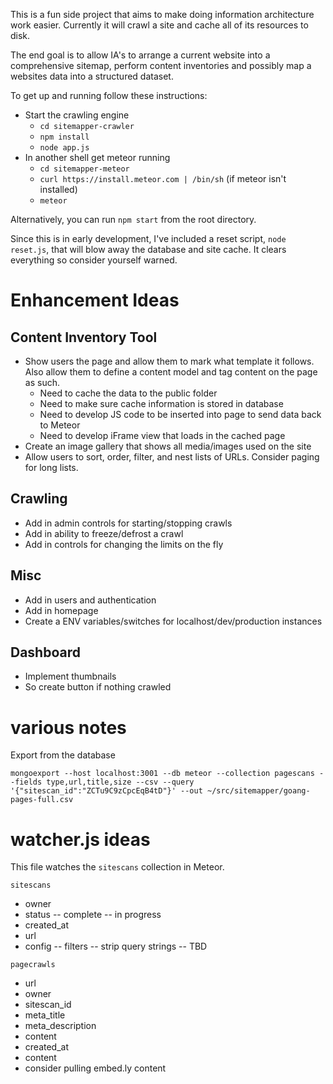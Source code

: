 This is a fun side project that aims to make doing information architecture work easier. Currently it will crawl a site and cache all of its resources to disk.

The end goal is to allow IA's to arrange a current website into a comprehensive sitemap, perform content inventories and possibly map a websites data into a structured dataset.

To get up and running follow these instructions:

- Start the crawling engine
  - `cd sitemapper-crawler`
  - `npm install`
  - `node app.js`
- In another shell get meteor running
  - `cd sitemapper-meteor`
  - `curl https://install.meteor.com | /bin/sh` (if meteor isn't installed)
  - `meteor`

Alternatively, you can run `npm start` from the root directory.

Since this is in early development, I've included a reset script, `node reset.js`, that will blow away the database and site cache. It clears everything so consider yourself warned.

# Enhancement Ideas

## Content Inventory Tool

- Show users the page and allow them to mark what template it follows. Also allow them to define a content model and tag content on the page as such.
  - Need to cache the data to the public folder
  - Need to make sure cache information is stored in database
  - Need to develop JS code to be inserted into page to send data back to Meteor
  - Need to develop iFrame view that loads in the cached page
- Create an image gallery that shows all media/images used on the site
- Allow users to sort, order, filter, and nest lists of URLs. Consider paging for long lists.

## Crawling

- Add in admin controls for starting/stopping crawls
- Add in ability to freeze/defrost a crawl
- Add in controls for changing the limits on the fly

## Misc

- Add in users and authentication
- Add in homepage
- Create a ENV variables/switches for localhost/dev/production instances

## Dashboard

- Implement thumbnails
- So create button if nothing crawled

# various notes

Export from the database

`mongoexport --host localhost:3001 --db meteor --collection pagescans --fields type,url,title,size --csv --query '{"sitescan_id":"ZCTu9C9zCpcEqB4tD"}' --out ~/src/sitemapper/goang-pages-full.csv`

# watcher.js ideas
This file watches the `sitescans` collection in Meteor.

`sitescans`
- owner
- status
-- complete
-- in progress
- created_at
- url
- config
-- filters
-- strip query strings
-- TBD

`pagecrawls`
- url
- owner
- sitescan_id
- meta_title
- meta_description
- content
- created_at
- content
- consider pulling embed.ly content